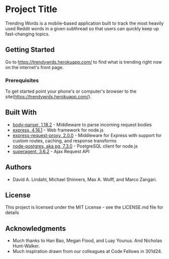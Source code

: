 # Project Title

Trending Words is a mobile-based application built to track the most heavily used Reddit words in a given subthread so that users can quickly keep up fast-changing topics.

## Getting Started

Go to https://trendywrds.herokuapp.com/ to find what is trending right now on the internet's front page.

### Prerequisites

To get started point your phone's or computer's browser to the site(https://trendywrds.herokuapp.com/).

## Built With

* [body-parser, 1.18.2](https://github.com/expressjs/body-parser) - Middleware to parse incoming request bodies
* [express, 4.16.1](http://expressjs.com/) - Web framework for node.js
* [express-request-proxy, 2.0.0](https://github.com/4front/express-request-proxy) - Middleware for Express with support for custom routes, caching, and response transforms
* [node-postgres, aka pg, 7.3.0](https://node-postgres.com/) - PostgreSQL client for node.js
* [superagent, 3.6.2](https://github.com/visionmedia/superagent) - Ajax Request API

## Authors

* David A. Lindahl, Michael Shinners, Max A. Wolff, and Marco Zangari.

## License

This project is licensed under the MIT License - see the LICENSE.md file for details

## Acknowledgments

* Much thanks to Han Bao, Megan Flood, and Luay Younus. And Nicholas Hunt-Walker.
* Much inspiration drawn from our colleagues at Code Fellows in 301d24.
